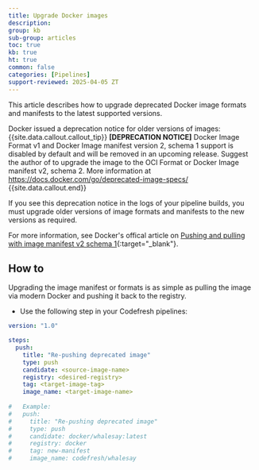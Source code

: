 ```yaml
---
title: Upgrade Docker images
description: 
group: kb
sub-group: articles
toc: true
kb: true
ht: true
common: false
categories: [Pipelines]
support-reviewed: 2025-04-05 ZT
---
```


This article describes how to upgrade deprecated Docker image formats and manifests to the latest supported versions.

Docker issued a deprecation notice for older versions of images:
{{site.data.callout.callout_tip}}
**[DEPRECATION NOTICE]** Docker Image Format v1 and Docker Image manifest version 2, schema 1 support is disabled by default and will be removed in an upcoming release. Suggest the author of <image-name> to upgrade the image to the OCI Format or Docker Image manifest v2, schema 2. More information at https://docs.docker.com/go/deprecated-image-specs/
{{site.data.callout.end}}

If you see this deprecation notice in the logs of your pipeline builds, you must upgrade older versions of image formats and manifests to the new versions as required.

For more information, see Docker's offical article on [Pushing and pulling with image manifest v2 schema 1](https://docs.docker.com/engine/deprecated/#pushing-and-pulling-with-image-manifest-v2-schema-1){:target="\_blank"}.




## How to

Upgrading the image manifest or formats is as simple as pulling the image via modern Docker and pushing it back to the registry.

* Use the following step in your Codefresh pipelines:

```yaml
version: "1.0"

steps:
  push:
    title: "Re-pushing deprecated image"
    type: push
    candidate: <source-image-name>
    registry: <desired-registry>
    tag: <target-image-tag>
    image_name: <target-image-name>
    
#   Example:
#   push:
#     title: "Re-pushing deprecated image"
#     type: push
#     candidate: docker/whalesay:latest
#     registry: docker
#     tag: new-manifest
#     image_name: codefresh/whalesay
```

